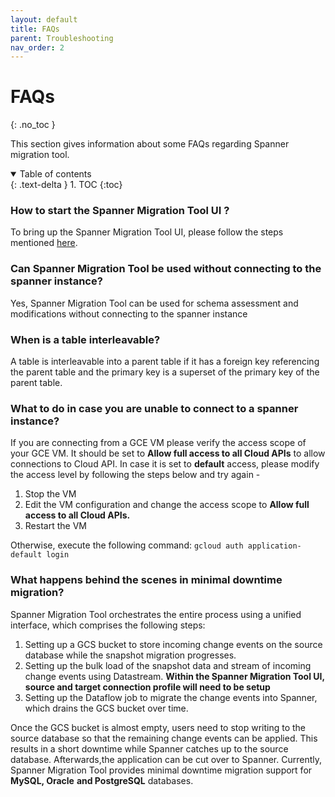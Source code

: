 ```yaml
---
layout: default
title: FAQs
parent: Troubleshooting
nav_order: 2
---
```


# FAQs
{: .no_toc }

This section gives information about some FAQs regarding Spanner migration tool.

<details open markdown="block">
  <summary>
    Table of contents
  </summary>
  {: .text-delta }
1. TOC
{:toc}
</details>

### How to start the Spanner Migration Tool UI ?

To bring up the Spanner Migration Tool UI, please follow the steps mentioned [here](../install.md/#installation-guide).

### Can Spanner Migration Tool be used without connecting to the spanner instance?

Yes, Spanner Migration Tool can be used for schema assessment and modifications without connecting to the spanner instance

### When is a table interleavable?

A table is interleavable into a parent table if it has a foreign key referencing the parent table and the primary key is a superset of the primary key of the parent table.

### What to do in case you are unable to connect to a spanner instance?

If you are connecting from a GCE VM please verify the access scope of your GCE VM. It should be set to **Allow full access to all Cloud APIs** to allow connections to Cloud API. In case it is set to **default** access, please modify the access level by following the steps below and try again -

1. Stop the VM
2. Edit the VM configuration and change the access scope to **Allow full access to all Cloud APIs.**
3. Restart the VM

Otherwise, execute the following command: `gcloud auth application-default login`

### What happens behind the scenes in minimal downtime migration?

Spanner Migration Tool orchestrates the entire process using a unified interface, which comprises the following steps:

1. Setting up a GCS bucket to store incoming change events on the source database while the snapshot migration progresses.
2. Setting up the bulk load of the snapshot data and stream of incoming change events using Datastream. **Within the Spanner Migration Tool UI, source and target connection profile will need to be setup**
3. Setting up the Dataflow job to migrate the change events into Spanner, which drains the GCS bucket over time.

Once the GCS bucket is almost empty, users need to stop writing to the source database so that the remaining change events can be applied. This results in a short downtime while Spanner catches up to the source database. Afterwards,the application can be cut over to Spanner. Currently, Spanner Migration Tool provides minimal downtime migration support for **MySQL, Oracle** **and PostgreSQL** databases.
